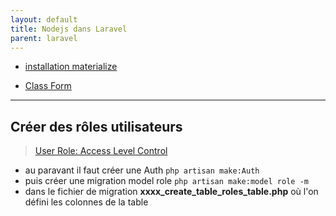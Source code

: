 ```yaml
---
layout: default
title: Nodejs dans Laravel
parent: laravel
---
```


- [installation materialize](https://github.com/ItsFaresse/Laravel-Materialize/blob/master/Mater.md)

- [Class Form](https://laravelcollective.com/docs/5.4/html)

----

## Créer des rôles utilisateurs
> [User Role: Access Level Control ]('https://www.youtube.com/watch?v=gzT-JQKTfGo')
- au paravant il faut créer une Auth `php artisan make:Auth`
- puis créer une migration model role `php artisan make:model role -m`
- dans le fichier de migration **xxxx_create_table_roles_table.php** où l'on défini les colonnes de la table